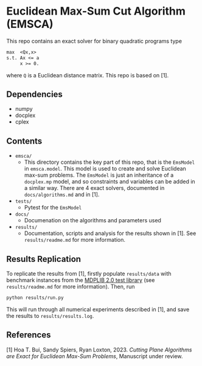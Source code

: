 # Euclidean Max-Sum Cut Algorithm (EMSCA)

This repo contains an exact solver for binary quadratic programs type

```txt
max  <Qx,x>
s.t. Ax <= a
     x >= 0.
```

where `Q` is a Euclidean distance matrix.
This repo is based on [1].

## Dependencies

- numpy
- docplex
- cplex

## Contents

- `emsca/`
  - This directory contains the key part of this repo, that is the `EmsModel` in `emsca.model`.
    This model is used to create and solve Euclidean max-sum problems.
    The `EmsModel` is just an inheritance of a `docplex.mp` model, and so constraints and variables can be added in a similar way.
    There are 4 exact solvers, documented in `docs/algorithms.md` and in [1].
- `tests/`
  - Pytest for the `EmsModel`
- `docs/`
  - Documenation on the algorithms and parameters used
- `results/`
  - Documentation, scripts and analysis for the results shown in [1].
    See `results/readme.md` for more information.

## Results Replication

To replicate the results from [1], firstly populate `results/data` with benchmark instances from the [MDPLIB 2.0 test library](https://www.uv.es/rmarti/paper/mdp.html) (see `results/readme.md` for more information).
Then, run

```bash
python results/run.py
```

This will run through all numerical experiments described in [1], and save the results to `results/results.log`.

## References

[1] Hoa T. Bui, Sandy Spiers, Ryan Loxton, 2023. *Cutting Plane Algorithms are Exact for Euclidean Max-Sum Problems*, Manuscript under review.
